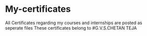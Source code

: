 # My-certificates
All Certificates regarding my courses and internships are posted as seperate files
These certificates belong to 
#G.V.S.CHETAN TEJA
